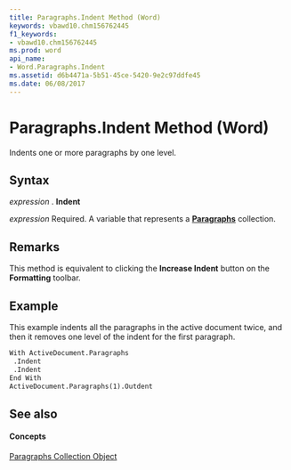 ```yaml
---
title: Paragraphs.Indent Method (Word)
keywords: vbawd10.chm156762445
f1_keywords:
- vbawd10.chm156762445
ms.prod: word
api_name:
- Word.Paragraphs.Indent
ms.assetid: d6b4471a-5b51-45ce-5420-9e2c97ddfe45
ms.date: 06/08/2017
---
```



# Paragraphs.Indent Method (Word)

Indents one or more paragraphs by one level.


## Syntax

 _expression_ . **Indent**

 _expression_ Required. A variable that represents a **[Paragraphs](Word.paragraphs.md)** collection.


## Remarks

This method is equivalent to clicking the  **Increase Indent** button on the **Formatting** toolbar.


## Example

This example indents all the paragraphs in the active document twice, and then it removes one level of the indent for the first paragraph.


```vb
With ActiveDocument.Paragraphs 
 .Indent 
 .Indent 
End With 
ActiveDocument.Paragraphs(1).Outdent
```


## See also


#### Concepts


[Paragraphs Collection Object](Word.paragraphs.md)

